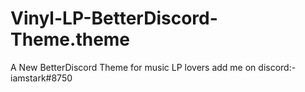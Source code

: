 # Vinyl-LP-BetterDiscord-Theme.theme
A New BetterDiscord Theme for music LP lovers add me on discord:- iamstark#8750
